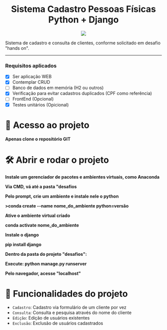 <h1 align="center"> Sistema Cadastro Pessoas Físicas Python + Django </h1>

<p align="center">
<img loading="lazy" src="http://img.shields.io/static/v1?label=STATUS&message=EM%20DESENVOLVIMENTO&color=GREEN&style=for-the-badge"/>
</p>

<p>
Sistema de cadastro e consulta de clientes, conforme solicitado em desafio "hands on".
</p>

<hr>

### Requisitos aplicados

- [x] Ser aplicação WEB
- [x] Contemplar CRUD
- [ ] Banco de dados em memória (H2 ou outros)
- [x] Verificação para evitar cadastros duplicados (CPF como referência)
- [ ] FrontEnd (Opcional)
- [x] Testes unitários (Opicional)

# 📁 Acesso ao projeto

**Apenas clone o repositório GIT**

# 🛠️ Abrir e rodar o projeto

**Instale um gerenciador de pacotes e ambientes virtuais, como Anaconda**

**Via CMD, vá até a pasta "desafios**

**Pelo prompt, crie um ambiente e instale nele o python**

**>conda create --name nome_do_ambiente python=versão**

**Ative o ambiente virtual criado**

**conda activate nome_do_ambiente**

**Instale o django**

**pip install django**

**Dentro da pasta do projeto "desafios":**

**Execute: python manage.py runserver**

**Pelo navegador, acesse "localhost"**

# :hammer: Funcionalidades do projeto

- `Cadastro`: Cadastro via formulário de um cliente por vez
- `Consulta`: Consulta e pesquisa através do nome do cliente
- `Edição`: Edição de usuários existentes
- `Exclusão`: Exclusão de usuários cadastrados